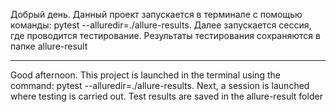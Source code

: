 Добрый день. 
Данный проект запускается в терминале с помощью команды:  pytest --alluredir=./allure-results.
Далее запускается сессия, где проводится тестирование.
Результаты тестирования сохраняются в папке allure-result
_____________________________________________________________________________________________

Good afternoon. 
This project is launched in the terminal using the command: pytest --alluredir=./allure-results.
Next, a session is launched where testing is carried out.
Test results are saved in the allure-result folder
